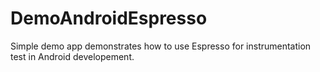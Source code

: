# DemoAndroidEspresso
Simple demo app demonstrates how to use Espresso for instrumentation test in Android developement.

